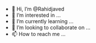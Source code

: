 - 👋 Hi, I’m @Rahidjaved
- 👀 I’m interested in ...
- 🌱 I’m currently learning ...
- 💞️ I’m looking to collaborate on ...
- 📫 How to reach me ...

<!---
Rahidjaved/Rahidjaved is a ✨ special ✨ repository because its `README.md` (this file) appears on your GitHub profile.
You can click the Preview link to take a look at your changes.
--->
